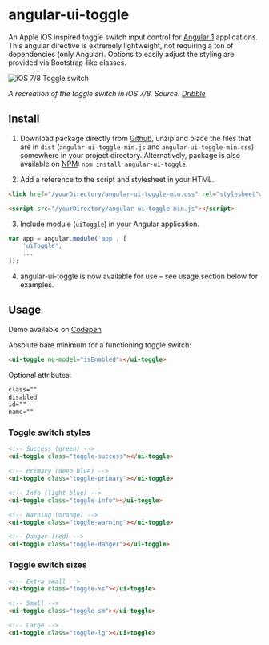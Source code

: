 # angular-ui-toggle

An Apple iOS inspired toggle switch input control for [Angular 1](https://angularjs.org/) applications. This angular directive is extremely lightweight, not requiring a ton of dependencies (only Angular). Options to easily adjust the styling are provided via Bootstrap-like classes.

![iOS 7/8 Toggle switch](https://cloud.githubusercontent.com/assets/8142632/21925053/6f450396-d9c7-11e6-850a-73ca3b50bc42.gif)

*A recreation of the toggle switch in iOS 7/8. Source: [Dribble](https://dribbble.com/shots/1109255--GIF-iOS-7-switch-3)*




## Install

1. Download package directly from [Github](https://github.com/adamgian/angular-ui-toggle/archive/master.zip), unzip and place the files that are in `dist` (`angular-ui-toggle-min.js` and `angular-ui-toggle-min.css`) somewhere in your project directory.
Alternatively, package is also available on [NPM](https://www.npmjs.com/package/angular-ui-toggle): `npm install angular-ui-toggle`.

2. Add a reference to the script and stylesheet in your HTML.
```html
<link href="/yourDirectory/angular-ui-toggle-min.css" rel="stylesheet">
```

```html
<script src="/yourDirectory/angular-ui-toggle-min.js"></script>
```

3. Include module (`uiToggle`) in your Angular application.
```js
var app = angular.module('app', [
    'uiToggle',
    ...
]);
```

4. angular-ui-toggle is now available for use – see usage section below for examples.




## Usage

Demo available on [Codepen](http://codepen.io/adamgian/pen/BpLwzJ)

Absolute bare minimum for a functioning toggle switch:
```html
<ui-toggle ng-model="isEnabled"></ui-toggle>
```

Optional attributes:
```html
class=""
disabled
id=""
name=""
```


### Toggle switch styles

```html
<!-- Success (green) -->
<ui-toggle class="toggle-success"></ui-toggle>

<!-- Primary (deep blue) -->
<ui-toggle class="toggle-primary"></ui-toggle>

<!-- Info (light blue) -->
<ui-toggle class="toggle-info"></ui-toggle>

<!-- Warning (orange) -->
<ui-toggle class="toggle-warning"></ui-toggle>

<!-- Danger (red) -->
<ui-toggle class="toggle-danger"></ui-toggle>
```


### Toggle switch sizes

```html
<!-- Extra small -->
<ui-toggle class="toggle-xs"></ui-toggle>

<!-- Small -->
<ui-toggle class="toggle-sm"></ui-toggle>

<!-- Large -->
<ui-toggle class="toggle-lg"></ui-toggle>
```
